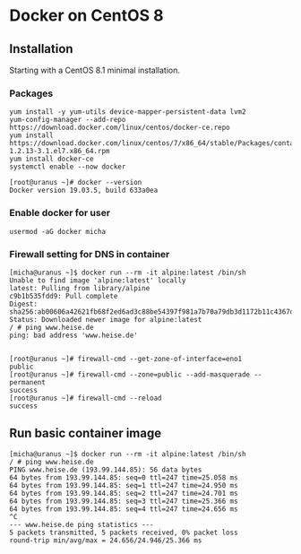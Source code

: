 # Docker on CentOS 8

## Installation

Starting with a CentOS 8.1 minimal installation.  

### Packages
    yum install -y yum-utils device-mapper-persistent-data lvm2
    yum-config-manager --add-repo https://download.docker.com/linux/centos/docker-ce.repo
    yum install https://download.docker.com/linux/centos/7/x86_64/stable/Packages/containerd.io-1.2.13-3.1.el7.x86_64.rpm
    yum install docker-ce
    systemctl enable --now docker

    [root@uranus ~]# docker --version
    Docker version 19.03.5, build 633a0ea

### Enable docker for user

    usermod -aG docker micha

### Firewall setting for DNS in container

    [micha@uranus ~]$ docker run --rm -it alpine:latest /bin/sh
    Unable to find image 'alpine:latest' locally
    latest: Pulling from library/alpine
    c9b1b535fdd9: Pull complete 
    Digest: sha256:ab00606a42621fb68f2ed6ad3c88be54397f981a7b70a79db3d1172b11c4367d
    Status: Downloaded newer image for alpine:latest
    / # ping www.heise.de
    ping: bad address 'www.heise.de'


    [root@uranus ~]# firewall-cmd --get-zone-of-interface=eno1
    public
    [root@uranus ~]# firewall-cmd --zone=public --add-masquerade --permanent
    success
    [root@uranus ~]# firewall-cmd --reload
    success

## Run basic container image

    [micha@uranus ~]$ docker run --rm -it alpine:latest /bin/sh
    / # ping www.heise.de
    PING www.heise.de (193.99.144.85): 56 data bytes
    64 bytes from 193.99.144.85: seq=0 ttl=247 time=25.058 ms
    64 bytes from 193.99.144.85: seq=1 ttl=247 time=24.950 ms
    64 bytes from 193.99.144.85: seq=2 ttl=247 time=24.701 ms
    64 bytes from 193.99.144.85: seq=3 ttl=247 time=25.366 ms
    64 bytes from 193.99.144.85: seq=4 ttl=247 time=24.656 ms
    ^C
    --- www.heise.de ping statistics ---
    5 packets transmitted, 5 packets received, 0% packet loss
    round-trip min/avg/max = 24.656/24.946/25.366 ms
